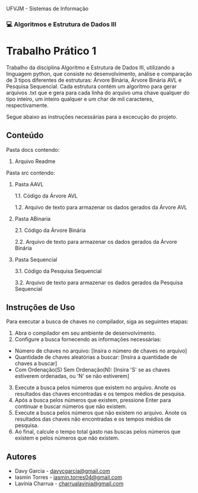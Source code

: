 UFVJM - Sistemas de Informação

### 💻 Algoritmos e Estrutura de Dados III ###

# Trabalho Prático 1 #
Trabalho da disciplina Algoritmo e Estrutura de Dados III, utilizando a linguagem python, que consiste no desenvolvimento, análise e comparação de 3 tipos diferentes de estruturas: Árvore Binária, Árvore Binária AVL e Pesquisa Sequencial.
Cada estrutura contém um algoritmo para gerar arquivos .txt que e gera para cada linha do arquivo uma chave qualquer do tipo inteiro, um inteiro qualquer e um char de mil caracteres, respectivamente.

Segue abaixo as instruções necessárias para a excecução do projeto.

## Conteúdo ##
Pasta docs contendo:
1. Arquivo Readme

   
Pasta src contendo:
1. Pasta AAVL
   
   1.1. Código da Árvore AVL
   
   1.2. Arquivo de texto para armazenar os dados gerados da Árvore AVL
   
3. Pasta ABinaria
   
   2.1. Código da Árvore Binária
   
   2.2. Arquivo de texto para armazenar os dados gerados da Árvore Binária
   
5. Pasta Sequencial
   
   3.1. Código da Pesquisa Sequencial
   
   3.2. Arquivo de texto para armazenar os dados gerados da Pesquisa Sequencial
   

## Instruções de Uso ##
Para executar a busca de chaves no compilador, siga as seguintes etapas:

1. Abra o compilador em seu ambiente de desenvolvimento.
2. Configure a busca fornecendo as informações necessárias:

  * Número de chaves no arquivo: [Insira o número de chaves no arquivo]
  * Quantidade de chaves aleatórias a buscar: [Insira a quantidade de chaves a buscar]
  * Com Ordenação(S) Sem Ordenação(N): [Insira 'S' se as chaves estiverem ordenadas, ou 'N' se não estiverem]

3. Execute a busca pelos números que existem no arquivo. Anote os resultados das chaves encontradas e os tempos médios de pesquisa.
4. Após a busca pelos números que existem, pressione Enter para continuar e buscar números que não existem.
5. Execute a busca pelos números que não existem no arquivo. Anote os resultados das chaves não encontradas e os tempos médios de pesquisa.
6. Ao final, calcule o tempo total gasto nas buscas pelos números que existem e pelos números que não existem.

## Autores ##
* Davy Garcia - davycgarcia@gmail.com
* Iasmin Torres - iasmin.torres04@gmail.com
* Lavínia Charrua - charrualavinia@gmail.com
